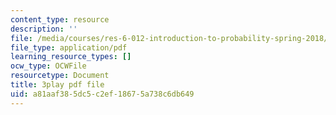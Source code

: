 ```yaml
---
content_type: resource
description: ''
file: /media/courses/res-6-012-introduction-to-probability-spring-2018/a81aaf385dc5c2ef18675a738c6db649_AsSQdpZdP8U.pdf
file_type: application/pdf
learning_resource_types: []
ocw_type: OCWFile
resourcetype: Document
title: 3play pdf file
uid: a81aaf38-5dc5-c2ef-1867-5a738c6db649
---
```

